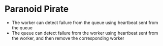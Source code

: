 # Paranoid Pirate

- The worker can detect failure from the queue using heartbeat sent from the queue
- The queue can detect failure from the worker using heartbeat sent from the worker, and then remove the corresponding worker